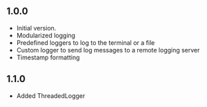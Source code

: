 ## 1.0.0

- Initial version.
- Modularized logging
- Predefined loggers to log to the terminal or a file
- Custom logger to send log messages to a remote logging server
- Timestamp formatting

## 1.1.0

- Added ThreadedLogger